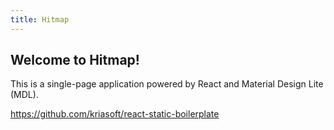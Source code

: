 ```yaml
---
title: Hitmap
---
```


## Welcome to Hitmap!

This is a single-page application powered by React and Material Design Lite (MDL).

https://github.com/kriasoft/react-static-boilerplate

